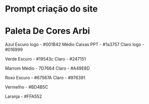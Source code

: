 # Prompt criação do site





# Paleta De Cores Arbi
Azul
	Escuro logo - #001B42
	Médio Caixas PPT - #1a3757
	Claro logo - #016999

Verde
	Escuro - #19543c
	Claro - #247151

Marrom 
	Médio - 7D7664
	Claro - #A49E8D

Roxo 
	Escuro - #67567A
	Claro - #976391

Vermelho - #BD4B5C

Laranja - #FFA552
